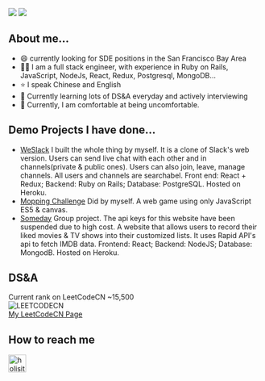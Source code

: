 
![](https://github-readme-stats.vercel.app/api?username=lilyzhaoyilu&show_icons=true)
![](https://github-profile-trophy.vercel.app/?username=lilyzhaoyilu&theme=onedark&column=6)

## About me...
- :smile: currently looking for SDE positions in the San Francisco Bay Area
- :woman_technologist: I am a full stack engineer, with experience in Ruby on Rails, JavaScript, NodeJs, React, Redux, Postgresql, MongoDB...
- :star: I speak Chinese and English
- :muscle: Currently learning lots of DS&A everyday and actively interviewing
- :open_book: Currently, I am comfortable at being uncomfortable. 

## Demo Projects I have done...
- [WeSlack](https://weslackin.herokuapp.com/#/) I built the whole thing by myself. It is a clone of Slack's web version. Users can send live chat with each other and in channels(private & public ones). Users can also join, leave, manage channels. All users and channels are searchabel. Front end: React + Redux; Backend: Ruby on Rails; Database: PostgreSQL. Hosted on Heroku.
- [Mopping Challenge](https://lilyzhaoyilu.github.io/moppingChallenge/) Did by myself. A web game using only JavaScript ES5 & canvas.  
- [Someday](https://somedaymern.herokuapp.com/#/splash) Group project. The api keys for this website have been suspended due to high cost. A website that allows users to record their liked movies & TV shows into their customized lists. It uses Rapid API's api to fetch IMDB data. Frontend: React; Backend: NodeJS; Database: MongodB. Hosted on Heroku.

## DS&A
Current rank on LeetCodeCN ~15,500
<br>
![LEETCODECN](https://github.com/lilyzhaoyilu/LeetCodeRecord/blob/master/assets/LCCN.png)   
[My LeetCodeCN Page](https://leetcode-cn.com/u/yi-xiao-i/)
<br>

## How to reach me
[<img align="left" alt="holisitc_developer | LinkedIn" width="35px" src="https://cdn.jsdelivr.net/npm/simple-icons@v3/icons/linkedin.svg" />][linkedin]







[linkedin]: https://linkedin.com/in/lilyzhaoyilu
